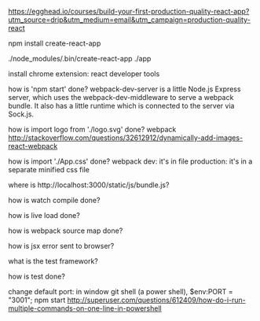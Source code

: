 https://egghead.io/courses/build-your-first-production-quality-react-app?utm_source=drip&utm_medium=email&utm_campaign=production-quality-react

npm install create-react-app

./node_modules/.bin/create-react-app ./app

install chrome extension: react developer tools


how is 'npm start' done?
  webpack-dev-server is a little Node.js Express server, which uses the webpack-dev-middleware to serve a webpack bundle. It also has a little runtime which is connected to the server via Sock.js.

how is import logo from './logo.svg' done?
  webpack
    http://stackoverflow.com/questions/32612912/dynamically-add-images-react-webpack

how is import './App.css' done?
  webpack
    dev: it's in file
    production: it's in a separate minified css file
    
where is http://localhost:3000/static/js/bundle.js?

how is watch compile done?

how is live load done?

how is webpack source map done?

how is jsx error sent to browser?

what is the test framework?

how is test done?

change default port:
  in window git shell (a power shell), $env:PORT = "3001"; npm start
    http://superuser.com/questions/612409/how-do-i-run-multiple-commands-on-one-line-in-powershell
